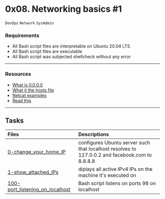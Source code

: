# 0x08. Networking basics #1
``DevOps`` ``Network`` ``SysAdmin``

### Requirements
* All Bash script files are interpretable on Ubuntu 20.04 LTS
* All Bash script files are executable
* All Bash script was subjected shellcheck without any error



***
### Resources
* [What is 0.0.0.0](https://en.wikipedia.org/wiki/0.0.0.0)
* [What it the hosts file](https://www.makeuseof.com/tag/modify-manage-hosts-file-linux/)
* [Netcat examples](https://www.thegeekstuff.com/2012/04/nc-command-examples/)
* [Read this](http://blog.jonathanargentiero.com/docker-sed-cannot-rename-etcsedl8ysxl-device-or-resource-busy/)


***
## Tasks
|Files |Descriptions |
|:-----|:------------|
[0-change_your_home_IP](./0-change_your_home_IP) | configures Ubuntu server such that localhost resolves to 127.0.0.2 and facebook.com to 8.8.8.8
[1-show_attached_IPs](./1-show_attached_IPs) | diplays all active IPv4 IPs on the machine it's executed on
[100-port_listening_on_localhost](./100-port_listening_on_localhost) | Bash script listens on ports 98 on localhost